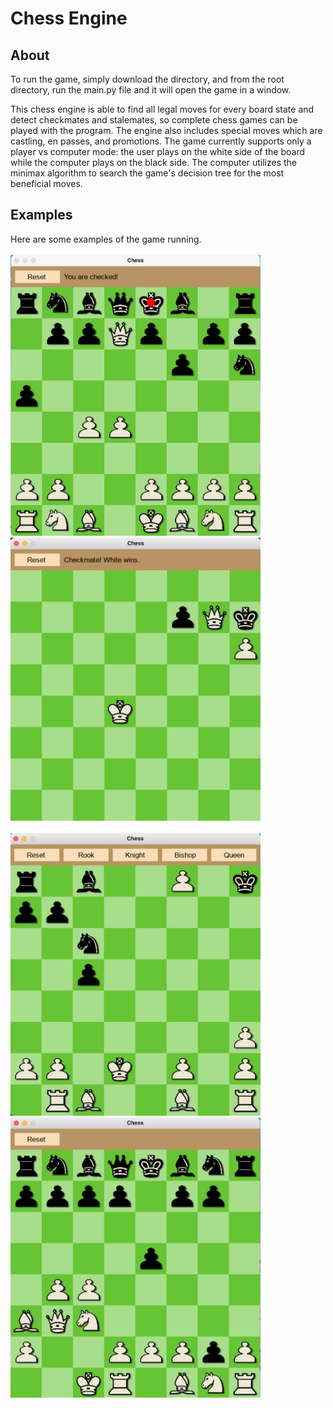 # Chess Engine

## About

To run the game, simply download the directory, and from the root directory, run the main.py file and it will open the game in a window. 

This chess engine is able to find all legal moves for every board state and detect checkmates and stalemates, so complete chess games can be played with the program. The engine also includes special moves which are castling, en passes, and promotions. The game currently supports only a player vs computer mode: the user plays on the white side of the board while the computer plays on the black side. The computer utilizes the minimax algorithm to search the game's decision tree for the most beneficial moves.

## Examples

Here are some examples of the game running.
<br></br>
<img src="public/example_board.png" width="400px" text-align="center">
&nbsp; &nbsp; &nbsp;
<img src="public/example_board2.png" width="400px" text-align="center">
<br></br>
<img src="public/example_board3.png" width="400px" text-align="center">
&nbsp; &nbsp; &nbsp;
<img src="public/example_board4.png" width="400px" text-align="center">
